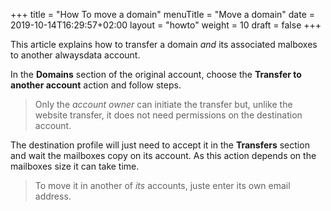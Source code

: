 +++
title = "How To move a domain"
menuTitle = "Move a domain"
date = 2019-10-14T16:29:57+02:00
layout = "howto"
weight = 10
draft = false
+++

This article explains how to transfer a domain _and_ its associated malboxes to another alwaysdata account.

In the **Domains** section of the original account, choose the **Transfer to another account** action and follow steps.

> Only the _account owner_ can initiate the transfer but, unlike the website transfer, it does not need permissions on the destination account.


The destination profile will just need to accept it in the **Transfers** section and wait the mailboxes copy on its account. As this action depends on the mailboxes size it can take time.


> To move it in another of _its_ accounts, juste enter its own email address.
